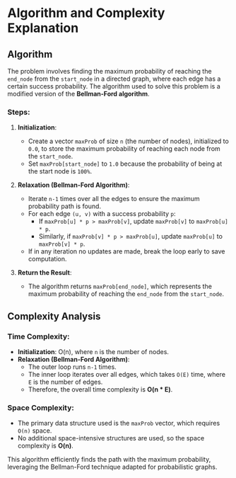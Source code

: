 # Algorithm and Complexity Explanation

## Algorithm

The problem involves finding the maximum probability of reaching the `end_node` from the `start_node` in a directed graph, where each edge has a certain success probability. The algorithm used to solve this problem is a modified version of the **Bellman-Ford algorithm**.

### Steps:
1. **Initialization**:
   - Create a vector `maxProb` of size `n` (the number of nodes), initialized to `0.0`, to store the maximum probability of reaching each node from the `start_node`.
   - Set `maxProb[start_node]` to `1.0` because the probability of being at the start node is `100%`.

2. **Relaxation (Bellman-Ford Algorithm)**:
   - Iterate `n-1` times over all the edges to ensure the maximum probability path is found.
   - For each edge `(u, v)` with a success probability `p`:
     - If `maxProb[u] * p > maxProb[v]`, update `maxProb[v]` to `maxProb[u] * p`.
     - Similarly, if `maxProb[v] * p > maxProb[u]`, update `maxProb[u]` to `maxProb[v] * p`.
   - If in any iteration no updates are made, break the loop early to save computation.

3. **Return the Result**:
   - The algorithm returns `maxProb[end_node]`, which represents the maximum probability of reaching the `end_node` from the `start_node`.

## Complexity Analysis

### Time Complexity:
- **Initialization**: O(n), where `n` is the number of nodes.
- **Relaxation (Bellman-Ford Algorithm)**: 
  - The outer loop runs `n-1` times.
  - The inner loop iterates over all edges, which takes `O(E)` time, where `E` is the number of edges.
  - Therefore, the overall time complexity is **O(n * E)**.

### Space Complexity:
- The primary data structure used is the `maxProb` vector, which requires `O(n)` space.
- No additional space-intensive structures are used, so the space complexity is **O(n)**.

This algorithm efficiently finds the path with the maximum probability, leveraging the Bellman-Ford technique adapted for probabilistic graphs.
